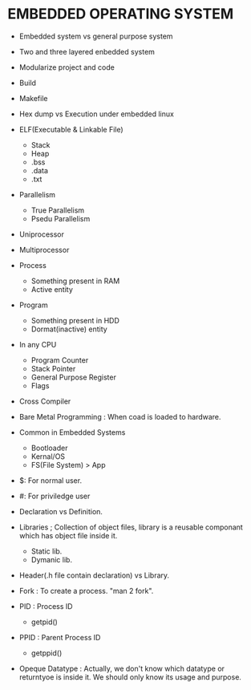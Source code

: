 # EMBEDDED OPERATING SYSTEM

- Embedded system vs general purpose system

- Two and three layered enbedded system

- Modularize project and code

- Build

- Makefile

- Hex dump vs Execution under embedded linux

- ELF(Executable & Linkable File)
    - Stack
    - Heap
    - .bss
    - .data
    - .txt

- Parallelism
    - True Parallelism
    - Psedu Parallelism

- Uniprocessor
    
- Multiprocessor

- Process
    - Something present in RAM
    - Active entity

- Program
    - Something present in HDD
    - Dormat(inactive) entity

- In any CPU
    - Program Counter
    - Stack Pointer
    - General Purpose Register
    - Flags

- Cross Compiler

- Bare Metal Programming : When coad is loaded to hardware.

- Common in Embedded Systems
    - Bootloader
    - Kernal/OS
    - FS(File System) > App

- $: For normal user.

- #: For priviledge user

- Declaration vs Definition.

- Libraries ; Collection of object files, library is a reusable componant which has object file inside it.
    - Static lib.
    - Dymanic lib.

- Header(.h file contain declaration) vs Library.

- Fork : To create a process. "man 2 fork".

- PID : Process ID
    - getpid()

- PPID : Parent Process ID
    - getppid()

- Opeque Datatype : Actually, we don't know which datatype or returntyoe is inside it. We should only know its usage and purpose.


    